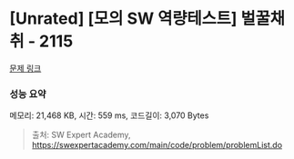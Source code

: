 # [Unrated] [모의 SW 역량테스트] 벌꿀채취 - 2115 

[문제 링크](https://swexpertacademy.com/main/code/problem/problemDetail.do?contestProbId=AV5V4A46AdIDFAWu) 

### 성능 요약

메모리: 21,468 KB, 시간: 559 ms, 코드길이: 3,070 Bytes



> 출처: SW Expert Academy, https://swexpertacademy.com/main/code/problem/problemList.do